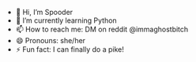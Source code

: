 - 👋 Hi, I’m Spooder
- 🌱 I’m currently learning Python
- 📫 How to reach me: DM on reddit @immaghostbitch
- 😄 Pronouns: she/her
- ⚡ Fun fact: I can finally do a pike!
  

<!---
account4monazite/account4monazite is a ✨ special ✨ repository because its `README.md` (this file) appears on your GitHub profile.
You can click the Preview link to take a look at your changes.
--->
